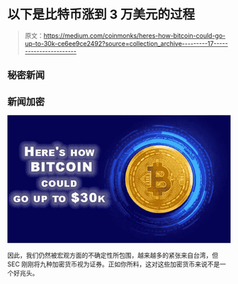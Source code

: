 # 以下是比特币涨到 3 万美元的过程

> 原文：<https://medium.com/coinmonks/heres-how-bitcoin-could-go-up-to-30k-ce6ee9ce2492?source=collection_archive---------17----------------------->

## 秘密新闻

## 新闻加密

![](img/c988c3fc2cc48cbec1cba500462e96f6.png)

因此，我们仍然被宏观方面的不确定性所包围，越来越多的紧张来自台湾，但 SEC 刚刚将九种加密货币视为证券。正如你所料，这对这些加密货币来说不是一个好兆头。